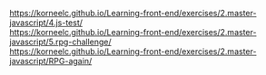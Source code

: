 https://korneelc.github.io/Learning-front-end/exercises/2.master-javascript/4.js-test/ <br>
https://korneelc.github.io/Learning-front-end/exercises/2.master-javascript/5.rpg-challenge/ <br>
https://korneelc.github.io/Learning-front-end/exercises/2.master-javascript/RPG-again/ <br>
